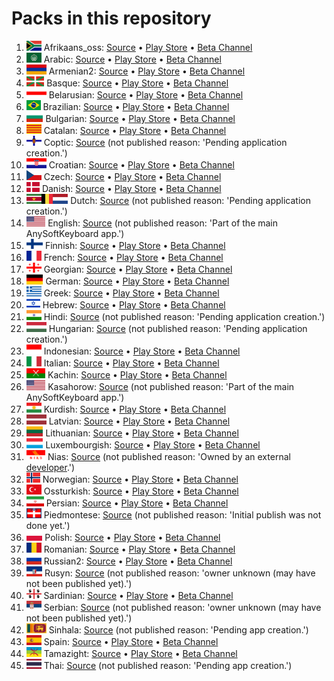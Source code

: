 # Packs in this repository
1. <img src='afrikaans_oss/apk/flag/flag.svg?sanitize=1' height='16'>&nbsp;Afrikaans_oss: [Source](afrikaans_oss) • [Play Store](https://play.google.com/store/apps/details?id=com.kasahorow.android.keyboard.app.languagepack.afrikaans_oss) • [Beta Channel](https://play.google.com/apps/testing/com.kasahorow.android.keyboard.app.languagepack.afrikaans_oss)
1. <img src='arabic/apk/flag/flag.svg?sanitize=1' height='16'>&nbsp;Arabic: [Source](arabic) • [Play Store](https://play.google.com/store/apps/details?id=com.kasahorow.android.keyboard.app.languagepack.arabic) • [Beta Channel](https://play.google.com/apps/testing/com.kasahorow.android.keyboard.app.languagepack.arabic)
1. <img src='armenian2/apk/flag/flag.svg?sanitize=1' height='16'>&nbsp;Armenian2: [Source](armenian2) • [Play Store](https://play.google.com/store/apps/details?id=com.kasahorow.android.keyboard.app.languagepack.armenian2) • [Beta Channel](https://play.google.com/apps/testing/com.kasahorow.android.keyboard.app.languagepack.armenian2)
1. <img src='basque/apk/flag/flag.svg?sanitize=1' height='16'>&nbsp;Basque: [Source](basque) • [Play Store](https://play.google.com/store/apps/details?id=com.kasahorow.android.keyboard.app.languagepack.basque) • [Beta Channel](https://play.google.com/apps/testing/com.kasahorow.android.keyboard.app.languagepack.basque)
1. <img src='belarusian/apk/flag/flag.svg?sanitize=1' height='16'>&nbsp;Belarusian: [Source](belarusian) • [Play Store](https://play.google.com/store/apps/details?id=com.kasahorow.android.keyboard.app.languagepack.belarusian) • [Beta Channel](https://play.google.com/apps/testing/com.kasahorow.android.keyboard.app.languagepack.belarusian)
1. <img src='brazilian/apk/flag/flag.svg?sanitize=1' height='16'>&nbsp;Brazilian: [Source](brazilian) • [Play Store](https://play.google.com/store/apps/details?id=com.kasahorow.android.keyboard.app.languagepack.brazilian) • [Beta Channel](https://play.google.com/apps/testing/com.kasahorow.android.keyboard.app.languagepack.brazilian)
1. <img src='bulgarian/apk/flag/flag.svg?sanitize=1' height='16'>&nbsp;Bulgarian: [Source](bulgarian) • [Play Store](https://play.google.com/store/apps/details?id=com.kasahorow.android.keyboard.app.languagepack.bulgarian) • [Beta Channel](https://play.google.com/apps/testing/com.kasahorow.android.keyboard.app.languagepack.bulgarian)
1. <img src='catalan/apk/flag/flag.svg?sanitize=1' height='16'>&nbsp;Catalan: [Source](catalan) • [Play Store](https://play.google.com/store/apps/details?id=com.kasahorow.android.keyboard.app.languagepack.catalan) • [Beta Channel](https://play.google.com/apps/testing/com.kasahorow.android.keyboard.app.languagepack.catalan)
1. <img src='coptic/apk/flag/flag.svg?sanitize=1' height='16'>&nbsp;Coptic: [Source](coptic) (not published reason: 'Pending application creation.')
1. <img src='croatian/apk/flag/flag.svg?sanitize=1' height='16'>&nbsp;Croatian: [Source](croatian) • [Play Store](https://play.google.com/store/apps/details?id=com.kasahorow.android.keyboard.app.languagepack.croatian) • [Beta Channel](https://play.google.com/apps/testing/com.kasahorow.android.keyboard.app.languagepack.croatian)
1. <img src='czech/apk/flag/flag.svg?sanitize=1' height='16'>&nbsp;Czech: [Source](czech) • [Play Store](https://play.google.com/store/apps/details?id=org.herrlado.ask.languagepack.czech) • [Beta Channel](https://play.google.com/apps/testing/org.herrlado.ask.languagepack.czech)
1. <img src='danish/apk/flag/flag.svg?sanitize=1' height='16'>&nbsp;Danish: [Source](danish) • [Play Store](https://play.google.com/store/apps/details?id=com.kasahorow.android.keyboard.app.languagepack.danish) • [Beta Channel](https://play.google.com/apps/testing/com.kasahorow.android.keyboard.app.languagepack.danish)
1. <img src='dutch/apk/flag/flag.svg?sanitize=1' height='16'>&nbsp;Dutch: [Source](dutch) (not published reason: 'Pending application creation.')
1. <img src='english/apk/flag/flag.svg?sanitize=1' height='16'>&nbsp;English: [Source](english) (not published reason: 'Part of the main AnySoftKeyboard app.')
1. <img src='finnish/apk/flag/flag.svg?sanitize=1' height='16'>&nbsp;Finnish: [Source](finnish) • [Play Store](https://play.google.com/store/apps/details?id=com.menny.anysoftkeyboard.finnish) • [Beta Channel](https://play.google.com/apps/testing/com.menny.anysoftkeyboard.finnish)
1. <img src='french/apk/flag/flag.svg?sanitize=1' height='16'>&nbsp;French: [Source](french) • [Play Store](https://play.google.com/store/apps/details?id=com.kasahorow.android.keyboard.app.languagepack.french) • [Beta Channel](https://play.google.com/apps/testing/com.kasahorow.android.keyboard.app.languagepack.french)
1. <img src='georgian/apk/flag/flag.svg?sanitize=1' height='16'>&nbsp;Georgian: [Source](georgian) • [Play Store](https://play.google.com/store/apps/details?id=com.kasahorow.android.keyboard.app.languagepack.georgian) • [Beta Channel](https://play.google.com/apps/testing/com.kasahorow.android.keyboard.app.languagepack.georgian)
1. <img src='german/apk/flag/flag.svg?sanitize=1' height='16'>&nbsp;German: [Source](german) • [Play Store](https://play.google.com/store/apps/details?id=com.kasahorow.android.keyboard.app.languagepack.german) • [Beta Channel](https://play.google.com/apps/testing/com.kasahorow.android.keyboard.app.languagepack.german)
1. <img src='greek/apk/flag/flag.svg?sanitize=1' height='16'>&nbsp;Greek: [Source](greek) • [Play Store](https://play.google.com/store/apps/details?id=com.kasahorow.android.keyboard.app.languagepack.greek) • [Beta Channel](https://play.google.com/apps/testing/com.kasahorow.android.keyboard.app.languagepack.greek)
1. <img src='hebrew/apk/flag/flag.svg?sanitize=1' height='16'>&nbsp;Hebrew: [Source](hebrew) • [Play Store](https://play.google.com/store/apps/details?id=com.kasahorow.android.keyboard.app.languagepack.hebrew) • [Beta Channel](https://play.google.com/apps/testing/com.kasahorow.android.keyboard.app.languagepack.hebrew)
1. <img src='hindi/apk/flag/flag.svg?sanitize=1' height='16'>&nbsp;Hindi: [Source](hindi) (not published reason: 'Pending application creation.')
1. <img src='hungarian/apk/flag/flag.svg?sanitize=1' height='16'>&nbsp;Hungarian: [Source](hungarian) (not published reason: 'Pending application creation.')
1. <img src='indonesian/apk/flag/flag.svg?sanitize=1' height='16'>&nbsp;Indonesian: [Source](indonesian) • [Play Store](https://play.google.com/store/apps/details?id=com.kasahorow.android.keyboard.app.languagepack.indonesian) • [Beta Channel](https://play.google.com/apps/testing/com.kasahorow.android.keyboard.app.languagepack.indonesian)
1. <img src='italian/apk/flag/flag.svg?sanitize=1' height='16'>&nbsp;Italian: [Source](italian) • [Play Store](https://play.google.com/store/apps/details?id=com.kasahorow.android.keyboard.app.languagepack.italian) • [Beta Channel](https://play.google.com/apps/testing/com.kasahorow.android.keyboard.app.languagepack.italian)
1. <img src='kachin/apk/flag/flag.png' height='16'>&nbsp;Kachin: [Source](kachin) • [Play Store](https://play.google.com/store/apps/details?id=com.kasahorow.android.keyboard.app.languagepack.kachin) • [Beta Channel](https://play.google.com/apps/testing/com.kasahorow.android.keyboard.app.languagepack.kachin)
1. <img src='kasahorow/apk/flag/flag.svg?sanitize=1' height='16'>&nbsp;Kasahorow: [Source](kasahorow) (not published reason: 'Part of the main AnySoftKeyboard app.')
1. <img src='kurdish/apk/flag/flag.svg?sanitize=1' height='16'>&nbsp;Kurdish: [Source](kurdish) • [Play Store](https://play.google.com/store/apps/details?id=com.kasahorow.android.keyboard.app.languagepack.kurdish) • [Beta Channel](https://play.google.com/apps/testing/com.kasahorow.android.keyboard.app.languagepack.kurdish)
1. <img src='latvian/apk/flag/flag.svg?sanitize=1' height='16'>&nbsp;Latvian: [Source](latvian) • [Play Store](https://play.google.com/store/apps/details?id=com.kasahorow.android.keyboard.app.languagepack.latvian) • [Beta Channel](https://play.google.com/apps/testing/com.kasahorow.android.keyboard.app.languagepack.latvian)
1. <img src='lithuanian/apk/flag/flag.svg?sanitize=1' height='16'>&nbsp;Lithuanian: [Source](lithuanian) • [Play Store](https://play.google.com/store/apps/details?id=org.herrlado.ask.languagepack.lithuanian) • [Beta Channel](https://play.google.com/apps/testing/org.herrlado.ask.languagepack.lithuanian)
1. <img src='luxembourgish/apk/flag/flag.svg?sanitize=1' height='16'>&nbsp;Luxembourgish: [Source](luxembourgish) • [Play Store](https://play.google.com/store/apps/details?id=com.kasahorow.android.keyboard.app.languagepack.luxembourgish) • [Beta Channel](https://play.google.com/apps/testing/com.kasahorow.android.keyboard.app.languagepack.luxembourgish)
1. <img src='nias/apk/flag/flag.png' height='16'>&nbsp;Nias: [Source](nias) (not published reason: 'Owned by an external [developer](https://play.google.com/store/apps/details?id=com.anysoftkeyboard.languagepack.nias).')
1. <img src='norwegian/apk/flag/flag.svg?sanitize=1' height='16'>&nbsp;Norwegian: [Source](norwegian) • [Play Store](https://play.google.com/store/apps/details?id=com.kasahorow.android.keyboard.app.languagepack.norwegian) • [Beta Channel](https://play.google.com/apps/testing/com.kasahorow.android.keyboard.app.languagepack.norwegian)
1. <img src='ossturkish/apk/flag/flag.svg?sanitize=1' height='16'>&nbsp;Ossturkish: [Source](ossturkish) • [Play Store](https://play.google.com/store/apps/details?id=com.kasahorow.android.keyboard.app.languagepack.ossturkish) • [Beta Channel](https://play.google.com/apps/testing/com.kasahorow.android.keyboard.app.languagepack.ossturkish)
1. <img src='persian/apk/flag/flag.svg?sanitize=1' height='16'>&nbsp;Persian: [Source](persian) • [Play Store](https://play.google.com/store/apps/details?id=com.kasahorow.android.keyboard.app.languagepack.persian) • [Beta Channel](https://play.google.com/apps/testing/com.kasahorow.android.keyboard.app.languagepack.persian)
1. <img src='piedmontese/apk/flag/flag.svg?sanitize=1' height='16'>&nbsp;Piedmontese: [Source](piedmontese) (not published reason: 'Initial publish was not done yet.')
1. <img src='polish/apk/flag/flag.svg?sanitize=1' height='16'>&nbsp;Polish: [Source](polish) • [Play Store](https://play.google.com/store/apps/details?id=com.anysoftkeyboard.languagepack.osspolish) • [Beta Channel](https://play.google.com/apps/testing/com.anysoftkeyboard.languagepack.osspolish)
1. <img src='romanian/apk/flag/flag.svg?sanitize=1' height='16'>&nbsp;Romanian: [Source](romanian) • [Play Store](https://play.google.com/store/apps/details?id=com.kasahorow.android.keyboard.app.languagepack.romanian) • [Beta Channel](https://play.google.com/apps/testing/com.kasahorow.android.keyboard.app.languagepack.romanian)
1. <img src='russian2/apk/flag/flag.svg?sanitize=1' height='16'>&nbsp;Russian2: [Source](russian2) • [Play Store](https://play.google.com/store/apps/details?id=com.kasahorow.android.keyboard.app.languagepack.russian2) • [Beta Channel](https://play.google.com/apps/testing/com.kasahorow.android.keyboard.app.languagepack.russian2)
1. <img src='rusyn/apk/flag/flag.svg?sanitize=1' height='16'>&nbsp;Rusyn: [Source](rusyn) (not published reason: 'owner unknown (may have not been published yet).')
1. <img src='sardinian/apk/flag/flag.svg?sanitize=1' height='16'>&nbsp;Sardinian: [Source](sardinian) • [Play Store](https://play.google.com/store/apps/details?id=com.kasahorow.android.keyboard.app.languagepack.sardinian) • [Beta Channel](https://play.google.com/apps/testing/com.kasahorow.android.keyboard.app.languagepack.sardinian)
1. <img src='serbian/apk/flag/flag.svg?sanitize=1' height='16'>&nbsp;Serbian: [Source](serbian) (not published reason: 'owner unknown (may have not been published yet).')
1. <img src='sinhala/apk/flag/flag.svg?sanitize=1' height='16'>&nbsp;Sinhala: [Source](sinhala) (not published reason: 'Pending app creation.')
1. <img src='spain/apk/flag/flag.svg?sanitize=1' height='16'>&nbsp;Spain: [Source](spain) • [Play Store](https://play.google.com/store/apps/details?id=com.kasahorow.android.keyboard.app.languagepack.spain) • [Beta Channel](https://play.google.com/apps/testing/com.kasahorow.android.keyboard.app.languagepack.spain)
1. <img src='tamazight/apk/flag/flag.svg?sanitize=1' height='16'>&nbsp;Tamazight: [Source](tamazight) • [Play Store](https://play.google.com/store/apps/details?id=com.kasahorow.android.keyboard.app.languagepack.tamazight) • [Beta Channel](https://play.google.com/apps/testing/com.kasahorow.android.keyboard.app.languagepack.tamazight)
1. <img src='thai/apk/flag/flag.svg?sanitize=1' height='16'>&nbsp;Thai: [Source](thai) (not published reason: 'Pending app creation.')
